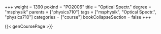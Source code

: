 +++
weight = 1390
pokind = "PO2006"
title = "Optical Spectr."
degree = "msphysik"
parents = ["physics710"]
tags = ["msphysik", "Optical Spectr.", "physics710"]
categories = ["course"]
bookCollapseSection = false
+++

{{< genCoursePage >}}
